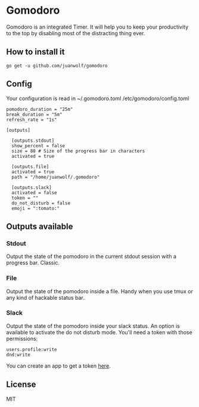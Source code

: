 # Gomodoro

Gomodoro is an integrated Timer. It will help you to keep your productivity to the top by disabling most of the distracting thing ever.

## How to install it

```
go get -u github.com/juanwolf/gomodoro
```

## Config

Your configuration is read in ~/.gomodoro.toml /etc/gomodoro/config.toml

```
pomodoro_duration = "25m"
break_duration = "5m"
refresh_rate = "1s"

[outputs]

  [outputs.stdout]
  show_percent = false
  size = 80 # Size of the progress bar in characters
  activated = true

  [outputs.file]
  activated = true
  path = "/home/juanwolf/.gomodoro"

  [outputs.slack]
  activated = false
  token = ""
  do_not_disturb = false
  emoji = ":tomato:"
```

## Outputs available

### Stdout

Output the state of the pomodoro in the current stdout session with a progress bar. Classic.

### File

Output the state of the pomodoro inside a file. Handy when you use tmux or any kind of hackable status bar.

### Slack

Output the state of the pomodoro inside your slack status. An option is available to activate the do not disturb mode.
You'll need a token with those permissions:

```
users.profile:write
dnd:write
```

You can create an app to get a token [here](https://api.slack.com/apps?new_app=1).

## License

MIT
